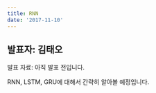 ```yaml
---
title: RNN
date: '2017-11-10'
---
```


## 발표자: 김태오

발표 자료: 아직 발표 전입니다.

RNN, LSTM, GRU에 대해서 간략히 알아볼 예정입니다.
